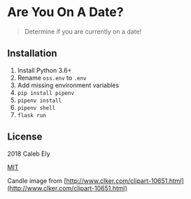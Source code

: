 # Are You On A Date?

> Determine if you are currently on a date!

## Installation

1. Install Python 3.6+
1. Rename `oss.env` to `.env`
1. Add missing environment variables
1. `pip install pipenv`
1. `pipenv install`
1. `pipenv shell`
1. `flask run`

## License

2018 Caleb Ely

[MIT](LICENSE)

Candle image from [http://www.clker.com/clipart-10651.html](http://www.clker.com/clipart-10651.html)
